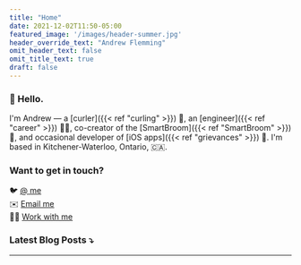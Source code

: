 ```yaml
---
title: "Home"
date: 2021-12-02T11:50-05:00
featured_image: '/images/header-summer.jpg'
header_override_text: "Andrew Flemming"
omit_header_text: false
omit_title_text: true
draft: false
---
```

### 👋 Hello.

I'm Andrew — a 
[curler]({{< ref "curling" >}}) 🥌, an
[engineer]({{< ref "career" >}}) 👷‍♂, co-creator of the 
[SmartBroom]({{< ref "SmartBroom" >}}) 🧹, and occasional developer of
[iOS apps]({{< ref "grievances" >}}) 📱. I'm based in Kitchener-Waterloo, Ontario, 🇨🇦.


### Want to get in touch?
🐦 [@ me](http://twitter.com/aflemm) \
✉️ [Email me](mailto:contact@andrewflemming.net)  
🧑‍💻 [Work with me](https://www.linkedin.com/in/andrew-flemming/)

### Latest Blog Posts ⤵&#xFE0E;
---
